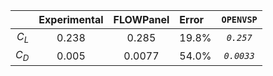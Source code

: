 |           | Experimental  | FLOWPanel                 | Error | `OPENVSP` |
| --------: | :-----------: | :-----------------------: | :---- |  :----: |
| $C_L$   | 0.238         | 0.285    | 19.8% | *`0.257`* |
| $C_D$   | 0.005         | 0.0077    | 54.0% | *`0.0033`* |

